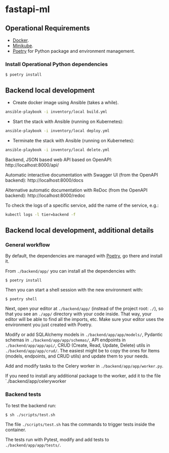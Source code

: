 # fastapi-ml

## Operational Requirements
* [Docker](https://www.docker.com/).
* [Minikube](https://kubernetes.io/docs/tasks/tools/install-minikube/).
* [Poetry](https://python-poetry.org/) for Python package and environment management.

### Install Operational Python dependencies
```console
$ poetry install
```

## Backend local development

* Create docker image using Ansible (takes a while). 

```bash
ansible-playbook -i inventory/local build.yml
```

* Start the stack with Ansible (running on Kubernetes):

```bash
ansible-playbook -i inventory/local deploy.yml
```

* Terminate the stack with Ansible (running on Kubernetes):

```bash
ansible-playbook -i inventory/local delete.yml
```

Backend, JSON based web API based on OpenAPI: http://localhost:8000/api/

Automatic interactive documentation with Swagger UI (from the OpenAPI backend): http://localhost:8000/docs

Alternative automatic documentation with ReDoc (from the OpenAPI backend): http://localhost:8000/redoc

To check the logs of a specific service, add the name of the service, e.g.:

```bash
kubectl logs -l tier=backend -f
```

## Backend local development, additional details

### General workflow

By default, the dependencies are managed with [Poetry](https://python-poetry.org/), go there and install it.

From `./backend/app/` you can install all the dependencies with:

```console
$ poetry install
```

Then you can start a shell session with the new environment with:

```console
$ poetry shell
```

Next, open your editor at `./backend/app/` (instead of the project root: `./`), so that you see an `./app/` directory with your code inside. That way, your editor will be able to find all the imports, etc. Make sure your editor uses the environment you just created with Poetry.

Modify or add SQLAlchemy models in `./backend/app/app/models/`, Pydantic schemas in `./backend/app/app/schemas/`, API endpoints in `./backend/app/app/api/`, CRUD (Create, Read, Update, Delete) utils in `./backend/app/app/crud/`. The easiest might be to copy the ones for Items (models, endpoints, and CRUD utils) and update them to your needs.

Add and modify tasks to the Celery worker in `./backend/app/app/worker.py`.

If you need to install any additional package to the worker, add it to the file `./backend/app/celeryworker

### Backend tests

To test the backend run:

```console
$ sh ./scripts/test.sh
```

The file `./scripts/test.sh` has the commands to trigger tests inside the container.

The tests run with Pytest, modify and add tests to `./backend/app/app/tests/`.